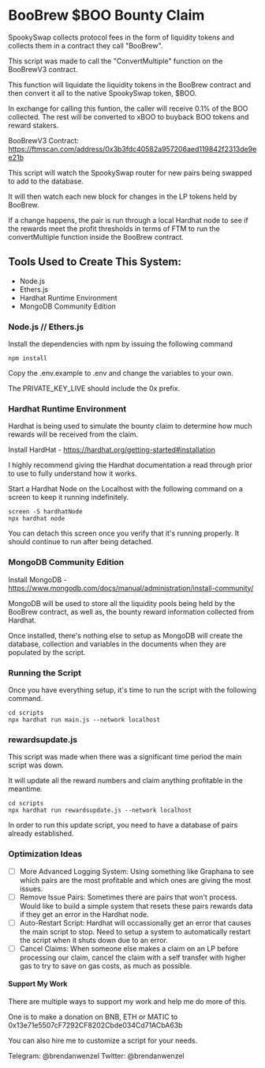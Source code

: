 # BooBrew $BOO Bounty Claim

SpookySwap collects protocol fees in the form of liquidity tokens and collects them in a contract they call "BooBrew".

This script was made to call the "ConvertMultiple" function on the BooBrewV3 contract. 

This function will liquidate the liquidity tokens in the BooBrew contract and then convert it all to the native SpookySwap token, $BOO.

In exchange for calling this funtion, the caller will receive 0.1% of the BOO collected. The rest will be converted to xBOO to buyback BOO tokens and reward stakers.

BooBrewV3 Contract: https://ftmscan.com/address/0x3b3fdc40582a957206aed119842f2313de9ee21b

This script will watch the SpookySwap router for new pairs being swapped to add to the database.

It will then watch each new block for changes in the LP tokens held by BooBrew.

If a change happens, the pair is run through a local Hardhat node to see if the rewards meet the profit thresholds in terms of FTM to run the convertMultiple function inside the BooBrew contract.

## Tools Used to Create This System:
- Node.js
- Ethers.js
- Hardhat Runtime Environment
- MongoDB Community Edition

### Node.js // Ethers.js

Install the dependencies with npm by issuing the following command

```shell
npm install
```

Copy the .env.example to .env and change the variables to your own.

The PRIVATE_KEY_LIVE should include the 0x prefix.

### Hardhat Runtime Environment

Hardhat is being used to simulate the bounty claim to determine how much rewards will be received from the claim.

Install HardHat - https://hardhat.org/getting-started#installation

I highly recommend giving the Hardhat documentation a read through prior to use to fully understand how it works.

Start a Hardhat Node on the Localhost with the following command on a screen to keep it running indefinitely.

```shell
screen -S hardhatNode
npx hardhat node
```

You can detach this screen once you verify that it's running properly. It should continue to run after being detached.

### MongoDB Community Edition

Install MongoDB - https://www.mongodb.com/docs/manual/administration/install-community/

MongoDB will be used to store all the liquidity pools being held by the BooBrew contract, as well as, the bounty reward information collected from Hardhat.

Once installed, there's nothing else to setup as MongoDB will create the database, collection and variables in the documents when they are populated by the script.

### Running the Script

Once you have everything setup, it's time to run the script with the following command.

```shell
cd scripts
npx hardhat run main.js --network localhost
```

### rewardsupdate.js

This script was made when there was a significant time period the main script was down. 

It will update all the reward numbers and claim anything profitable in the meantime.

```shell
cd scripts
npx hardhat run rewardsupdate.js --network localhost
```
In order to run this update script, you need to have a database of pairs already established.

### Optimization Ideas

- [ ] More Advanced Logging System: Using something like Graphana to see which pairs are the most profitable and which ones are giving the most issues.
- [ ] Remove Issue Pairs: Sometimes there are pairs that won't process. Would like to build a simple system that resets these pairs rewards data if they get an error in the Hardhat node.
- [ ] Auto-Restart Script: Hardhat will occassionally get an error that causes the main script to stop. Need to setup a system to automatically restart the script when it shuts down due to an error.
- [ ] Cancel Claims: When someone else makes a claim on an LP before processing our claim, cancel the claim with a self transfer with higher gas to try to save on gas costs, as much as possible.

#### Support My Work

There are multiple ways to support my work and help me do more of this.

One is to make a donation on BNB, ETH or MATIC to 0x13e71e5507cF7292CF8202Cbde034Cd71ACbA63b

You can also hire me to customize a script for your needs. 

Telegram: @brendanwenzel
Twitter: @brendanwenzel
